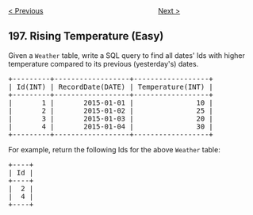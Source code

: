 <!--|This file generated by command(leetcode description); DO NOT EDIT.    |-->
<!--+----------------------------------------------------------------------+-->
<!--|@author    openset <openset.wang@gmail.com>                           |-->
<!--|@link      https://github.com/openset                                 |-->
<!--|@home      https://github.com/openset/leetcode                        |-->
<!--+----------------------------------------------------------------------+-->

[< Previous](https://github.com/openset/leetcode/tree/master/problems/delete-duplicate-emails "Delete Duplicate Emails")
　　　　　　　　　　　　　　　　
[Next >](https://github.com/openset/leetcode/tree/master/problems/house-robber "House Robber")

## 197. Rising Temperature (Easy)

<p>Given a <code>Weather</code> table, write a SQL query to find all dates&#39; Ids with higher temperature compared to its previous (yesterday&#39;s) dates.</p>

<pre>
+---------+------------------+------------------+
| Id(INT) | RecordDate(DATE) | Temperature(INT) |
+---------+------------------+------------------+
|       1 |       2015-01-01 |               10 |
|       2 |       2015-01-02 |               25 |
|       3 |       2015-01-03 |               20 |
|       4 |       2015-01-04 |               30 |
+---------+------------------+------------------+
</pre>

<p>For example, return the following Ids for the above <code>Weather</code> table:</p>

<pre>
+----+
| Id |
+----+
|  2 |
|  4 |
+----+
</pre>
